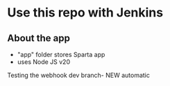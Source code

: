 # Use this repo with Jenkins

## About the app
- "app" folder stores Sparta app
- uses Node JS v20

Testing the webhook dev branch- NEW automatic
